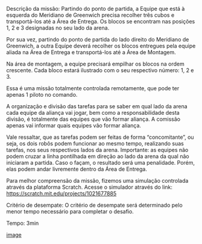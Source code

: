 Descrição da missão: Partindo do ponto de partida, a Equipe que está à esquerda do Meridiano de Greenwich precisa recolher três cubos e transportá-los até a Área de Entrega. Os blocos se encontram nas posições 1, 2 e 3 designadas no seu lado da arena.

Por sua vez, partindo do ponto de partida do lado direito do Meridiano de Greenwich, a outra Equipe deverá recolher os blocos entregues pela equipe aliada na Área de Entrega e transportá-los até a Área de Montagem. 

Na área de montagem, a equipe precisará empilhar os blocos na ordem crescente. Cada bloco estará ilustrado com o seu respectivo número: 1, 2 e 3.

Essa é uma missão totalmente controlada remotamente, que pode ter apenas 1 piloto no comando.

A organização e divisão das tarefas para se saber em qual lado da arena cada equipe da aliança vai jogar, bem como a responsabilidade desta divisão, é totalmente das equipes que vão formar aliança. A comissão apenas vai informar quais equipes vão formar aliança.

Vale ressaltar, que as tarefas podem ser feitas de forma “concomitante”, ou seja, os dois robôs podem funcionar ao mesmo tempo, realizando suas tarefas, nos seus respectivos lados da arena. Importante: as equipes não podem cruzar a linha pontilhada em direção ao lado da arena da qual não iniciaram a partida. Caso o façam, o resultado será uma penalidade. Porém, elas podem andar livremente dentro da Área de Entrega.

Para melhor compreensão da missão, fizemos uma simulação controlada através da plataforma Scratch. Acesse o simulador através do link: https://scratch.mit.edu/projects/1021677885

Critério de desempate: O critério de desempate será determinado pelo menor tempo necessário para completar o desafio.

Tempo: 3min

[image](https://github.com/user-attachments/assets/c7d19321-125d-401f-a5e5-0825385d8486)
